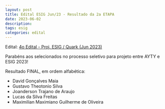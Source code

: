 ```yaml
---
layout: post
title: Edital ESIG Jun/23 - Resultado da 2a ETAPA
date: 2023-06-02
description: 
tags: esig
categories: edital
---
```


Edital: [4o Edital - Proj. ESIG / Quark (Jun 2023)](/editais/2023-05-21-esig-edital4/)


Parabéns aos selecionados no processo seletivo para projeto entre AYTY e ESIG 2023!

Resultado FINAL, em ordem alfabética:

- David Gonçalves Maia
- Gustavo Theotonio Silva 
- Joanderson Trajano de Araujo
- Lucas da Silva Freitas
- Maximilian Maximiano Guilherme de Oliveira
